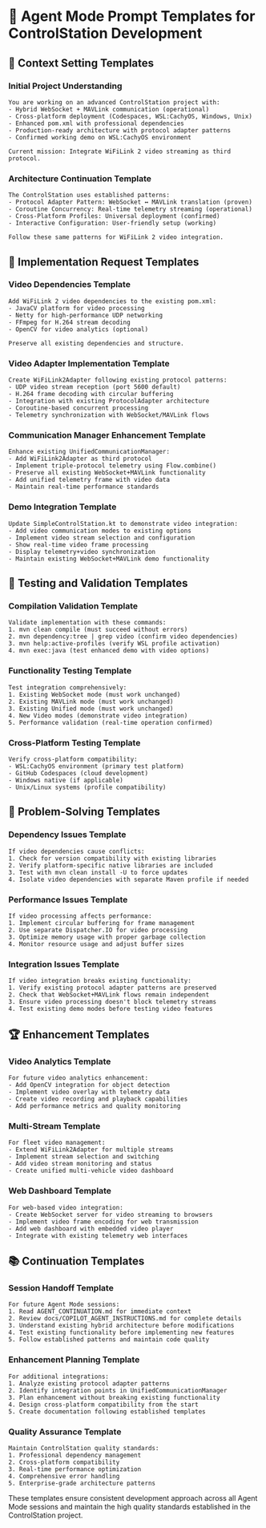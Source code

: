 # 🤖 Agent Mode Prompt Templates for ControlStation Development

## 🎯 Context Setting Templates

### Initial Project Understanding

```
You are working on an advanced ControlStation project with:
- Hybrid WebSocket + MAVLink communication (operational)
- Cross-platform deployment (Codespaces, WSL:CachyOS, Windows, Unix)
- Enhanced pom.xml with professional dependencies
- Production-ready architecture with protocol adapter patterns
- Confirmed working demo on WSL:CachyOS environment

Current mission: Integrate WiFiLink 2 video streaming as third protocol.
```

### Architecture Continuation Template

```
The ControlStation uses established patterns:
- Protocol Adapter Pattern: WebSocket ↔ MAVLink translation (proven)
- Coroutine Concurrency: Real-time telemetry streaming (operational)
- Cross-Platform Profiles: Universal deployment (confirmed)
- Interactive Configuration: User-friendly setup (working)

Follow these same patterns for WiFiLink 2 video integration.
```

## 🚀 Implementation Request Templates

### Video Dependencies Template

```
Add WiFiLink 2 video dependencies to the existing pom.xml:
- JavaCV platform for video processing
- Netty for high-performance UDP networking  
- FFmpeg for H.264 stream decoding
- OpenCV for video analytics (optional)

Preserve all existing dependencies and structure.
```

### Video Adapter Implementation Template

```
Create WiFiLink2Adapter following existing protocol patterns:
- UDP video stream reception (port 5600 default)
- H.264 frame decoding with circular buffering
- Integration with existing ProtocolAdapter architecture
- Coroutine-based concurrent processing
- Telemetry synchronization with WebSocket/MAVLink flows
```

### Communication Manager Enhancement Template

```
Enhance existing UnifiedCommunicationManager:
- Add WiFiLink2Adapter as third protocol
- Implement triple-protocol telemetry using Flow.combine()
- Preserve all existing WebSocket+MAVLink functionality
- Add unified telemetry frame with video data
- Maintain real-time performance standards
```

### Demo Integration Template

```
Update SimpleControlStation.kt to demonstrate video integration:
- Add video communication modes to existing options
- Implement video stream selection and configuration
- Show real-time video frame processing
- Display telemetry+video synchronization
- Maintain existing WebSocket+MAVLink demo functionality
```

## 🔧 Testing and Validation Templates

### Compilation Validation Template

```
Validate implementation with these commands:
1. mvn clean compile (must succeed without errors)
2. mvn dependency:tree | grep video (confirm video dependencies)
3. mvn help:active-profiles (verify WSL profile activation)
4. mvn exec:java (test enhanced demo with video options)
```

### Functionality Testing Template

```
Test integration comprehensively:
1. Existing WebSocket mode (must work unchanged)
2. Existing MAVLink mode (must work unchanged)  
3. Existing Unified mode (must work unchanged)
4. New Video modes (demonstrate video integration)
5. Performance validation (real-time operation confirmed)
```

### Cross-Platform Testing Template

```
Verify cross-platform compatibility:
- WSL:CachyOS environment (primary test platform)
- GitHub Codespaces (cloud development)
- Windows native (if applicable)
- Unix/Linux systems (profile compatibility)
```

## 🎯 Problem-Solving Templates

### Dependency Issues Template

```
If video dependencies cause conflicts:
1. Check for version compatibility with existing libraries
2. Verify platform-specific native libraries are included
3. Test with mvn clean install -U to force updates
4. Isolate video dependencies with separate Maven profile if needed
```

### Performance Issues Template

```
If video processing affects performance:
1. Implement circular buffering for frame management
2. Use separate Dispatcher.IO for video processing
3. Optimize memory usage with proper garbage collection
4. Monitor resource usage and adjust buffer sizes
```

### Integration Issues Template

```
If video integration breaks existing functionality:
1. Verify existing protocol adapter patterns are preserved
2. Check that WebSocket+MAVLink flows remain independent
3. Ensure video processing doesn't block telemetry streams
4. Test existing demo modes before testing video features
```

## 🏆 Enhancement Templates

### Video Analytics Template

```
For future video analytics enhancement:
- Add OpenCV integration for object detection
- Implement video overlay with telemetry data
- Create video recording and playback capabilities
- Add performance metrics and quality monitoring
```

### Multi-Stream Template

```
For fleet video management:
- Extend WiFiLink2Adapter for multiple streams
- Implement stream selection and switching
- Add video stream monitoring and status
- Create unified multi-vehicle video dashboard
```

### Web Dashboard Template

```
For web-based video integration:
- Create WebSocket server for video streaming to browsers
- Implement video frame encoding for web transmission
- Add web dashboard with embedded video player
- Integrate with existing telemetry web interfaces
```

## 📚 Continuation Templates

### Session Handoff Template

```
For future Agent Mode sessions:
1. Read AGENT_CONTINUATION.md for immediate context
2. Review docs/COPILOT_AGENT_INSTRUCTIONS.md for complete details
3. Understand existing hybrid architecture before modifications
4. Test existing functionality before implementing new features
5. Follow established patterns and maintain code quality
```

### Enhancement Planning Template

```
For additional integrations:
1. Analyze existing protocol adapter patterns
2. Identify integration points in UnifiedCommunicationManager
3. Plan enhancement without breaking existing functionality
4. Design cross-platform compatibility from the start
5. Create documentation following established templates
```

### Quality Assurance Template

```
Maintain ControlStation quality standards:
1. Professional dependency management
2. Cross-platform compatibility
3. Real-time performance optimization
4. Comprehensive error handling
5. Enterprise-grade architecture patterns
```

These templates ensure consistent development approach across all Agent Mode sessions and maintain the high quality standards established in the ControlStation project.
